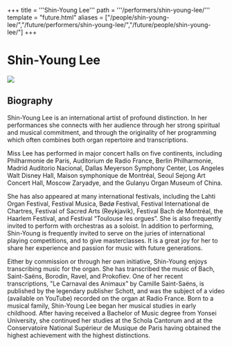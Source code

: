 +++
title = '''Shin-Young Lee'''
path = '''/performers/shin-young-lee/'''
template = "future.html"
aliases = ["/people/shin-young-lee/","/future/performers/shin-young-lee/","/future/people/shin-young-lee/"]
+++

<h1>Shin-Young Lee</h1>

<img class="speaker-photo" src="https://custom.cvent.com/C3A4539B19F74ABCB6FCE437F6BC0A74/files/event/910aaf2914d44586a56fbd0b3b2c31c0/b855bc8d26f24f7fafcef6e4e73c4923.jpg">
<h2>Biography</h2>
<p>Shin-Young Lee is an international artist of profound distinction. In her performances she connects with her audience through her strong spiritual and musical commitment, and through the originality of her programming which often combines both organ repertoire and transcriptions.

Miss Lee has performed in major concert halls on five continents, including Philharmonie de Paris, Auditorium de Radio France, Berlin Philharmonie, Madrid Auditorio Nacional, Dallas Meyerson Symphony Center, Los Angeles Walt Disney Hall, Maison symphonique de Montréal, Seoul Sejong Art Concert Hall, Moscow Zaryadye, and the Gulanyu Organ Museum of China.

She has also appeared at many international festivals, including the Lahti Organ Festival, Festival Musica, Bødø Festival, Festival International de Chartres, Festival of Sacred Arts (Reykjavik), Festival Bach de Montréal, the Haarlem Festival, and Festival “Toulouse les orgues”. She is also frequently invited to perform with orchestras as a soloist. 
In addition to performing, Shin-Young is frequently invited to serve on the juries of international playing competitions, and to give masterclasses. It is a great joy for her to share her experience and passion for music with future generations.

Either by commission or through her own initiative, Shin-Young enjoys transcribing music for the organ.  She has transcribed the music of Bach, Saint-Saëns, Borodin, Ravel, and Prokofiev. One of her recent transcriptions, "Le Carnaval des Animaux” by Camille Saint-Saëns, is published by the legendary publisher Schott, and was the subject of a video (available on YouTube) recorded on the organ at Radio France.
Born to a musical family, Shin-Young Lee began her musical studies in early childhood. After having received a Bachelor of Music degree from Yonsei University, she continued her studies at the Schola Cantorum and at the Conservatoire National Supérieur de Musique de Paris having obtained the highest achievement with the highest distinctions.</p>

